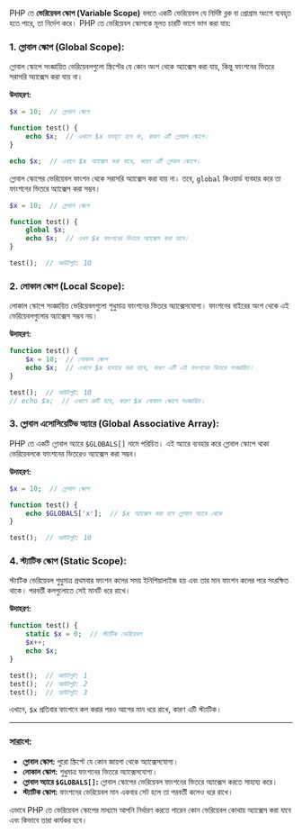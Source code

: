 PHP তে **ভেরিয়েবল স্কোপ (Variable Scope)** বলতে একটি ভেরিয়েবল যে নির্দিষ্ট ব্লক বা প্রোগ্রাম অংশে ব্যবহৃত হতে পারে, তা নির্দেশ করে। PHP তে ভেরিয়েবল স্কোপকে মূলত চারটি ভাগে ভাগ করা যায়:

### 1. **গ্লোবাল স্কোপ (Global Scope):**

গ্লোবাল স্কোপে সংজ্ঞায়িত ভেরিয়েবলগুলো স্ক্রিপ্টের যে কোন অংশ থেকে অ্যাক্সেস করা যায়, কিন্তু ফাংশনের ভিতরে সরাসরি অ্যাক্সেস করা যায় না।

**উদাহরণ:**

```php
$x = 10;  // গ্লোবাল স্কোপ

function test() {
    echo $x;  // এখানে $x ব্যবহৃত হবে না, কারণ এটি গ্লোবাল স্কোপে।
}

echo $x;  // এখানে $x অ্যাক্সেস করা যাবে, কারণ এটি গ্লোবাল স্কোপে।
```

গ্লোবাল স্কোপের ভেরিয়েবল ফাংশন থেকে সরাসরি অ্যাক্সেস করা যায় না। তবে, `global` কিওয়ার্ড ব্যবহার করে তা ফাংশনের ভিতরে অ্যাক্সেস করা সম্ভব।

```php
$x = 10;  // গ্লোবাল স্কোপ

function test() {
    global $x;
    echo $x;  // এখন $x ফাংশনের ভিতরে অ্যাক্সেস করা যাবে।
}

test();  // আউটপুট: 10
```

### 2. **লোকাল স্কোপ (Local Scope):**

লোকাল স্কোপে সংজ্ঞায়িত ভেরিয়েবলগুলো শুধুমাত্র ফাংশনের ভিতরে অ্যাক্সেসযোগ্য। ফাংশনের বাইরের অংশ থেকে এই ভেরিয়েবলগুলোর অ্যাক্সেস সম্ভব নয়।

**উদাহরণ:**

```php
function test() {
    $x = 10;  // লোকাল স্কোপ
    echo $x;  // এখানে $x ব্যবহার করা যাবে, কারণ এটি এই ফাংশনের ভিতরে সংজ্ঞায়িত।
}

test();  // আউটপুট: 10
// echo $x;  // এখানে ত্রুটি হবে, কারণ $x লোকাল স্কোপে সংজ্ঞায়িত।
```

### 3. **গ্লোবাল এসোসিয়েটিভ অ্যারে (Global Associative Array):**

PHP তে একটি গ্লোবাল অ্যারে `$GLOBALS[]` নামে পরিচিত। এই অ্যারে ব্যবহার করে গ্লোবাল স্কোপে থাকা ভেরিয়েবলকে ফাংশনের ভিতরেও অ্যাক্সেস করা সম্ভব।

**উদাহরণ:**

```php
$x = 10;  // গ্লোবাল স্কোপ

function test() {
    echo $GLOBALS['x'];  // $x অ্যাক্সেস করা হবে গ্লোবাল অ্যারে থেকে
}

test();  // আউটপুট: 10
```

### 4. **স্ট্যাটিক স্কোপ (Static Scope):**

স্ট্যাটিক ভেরিয়েবল শুধুমাত্র প্রথমবার ফাংশন কলের সময় ইনিশিয়ালাইজ হয় এবং তার মান ফাংশন কলের পরে সংরক্ষিত থাকে। পরবর্তী কলগুলোতে সেই মানটি ধরে রাখে।

**উদাহরণ:**

```php
function test() {
    static $x = 0;  // স্ট্যাটিক ভেরিয়েবল
    $x++;
    echo $x;
}

test();  // আউটপুট: 1
test();  // আউটপুট: 2
test();  // আউটপুট: 3
```

এখানে, `$x` প্রতিবার ফাংশনে কল করার পরও আগের মান ধরে রাখে, কারণ এটি স্ট্যাটিক।

---

### সারাংশ:

- **গ্লোবাল স্কোপ:** পুরো স্ক্রিপ্টে যে কোন জায়গা থেকে অ্যাক্সেসযোগ্য।
- **লোকাল স্কোপ:** শুধুমাত্র ফাংশনের ভিতরে অ্যাক্সেসযোগ্য।
- **গ্লোবাল অ্যারে `$GLOBALS[]`:** গ্লোবাল স্কোপের ভেরিয়েবল ফাংশনের ভিতরে অ্যাক্সেস করতে সাহায্য করে।
- **স্ট্যাটিক স্কোপ:** ফাংশনের ভেরিয়েবল মান একবার সেট হলে তা পরবর্তী কলেও ধরে রাখে।

এভাবে PHP তে ভেরিয়েবল স্কোপের মাধ্যমে আপনি নির্ধারণ করতে পারেন কোন ভেরিয়েবল কোথায় অ্যাক্সেস করা যাবে এবং কিভাবে তারা কার্যকর হবে।

